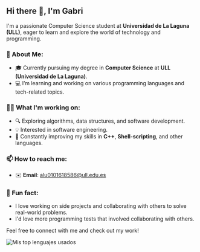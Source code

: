 ## Hi there 👋, I'm Gabri

I'm a passionate Computer Science student at **Universidad de La Laguna (ULL)**, eager to learn and explore the world of technology and programming.


### 🚀 About Me:
- 🎓 Currently pursuing my degree in **Computer Science** at **ULL (Universidad de La Laguna)**.
- 💻 I’m learning and working on various programming languages and tech-related topics.


### 🧑‍💻 What I'm working on:
- 🔍 Exploring algorithms, data structures, and software development.
- 💡 Interested in software engineering.
- 🌱 Constantly improving my skills in **C++**, **Shell-scripting**, and other languages.


### 📫 How to reach me:
- ✉️ **Email**: [alu0101618586@ull.edu.es](mailto:alu0101618586@ull.edu.es)


### 🌟 Fun fact:
- I love working on side projects and collaborating with others to solve real-world problems.
- I'd love more programming tests that involved collaborating with others.


Feel free to connect with me and check out my work!

![Mis top lenguajes usados](https://github-readme-stats-tau-eight-76.vercel.app/api/top-langs/?username=Francisco-Gabriel-Ruiz-Ruiz&bg_color=10,000000,00A300&title_color=fff&text_color=fff&langs_count=10)
